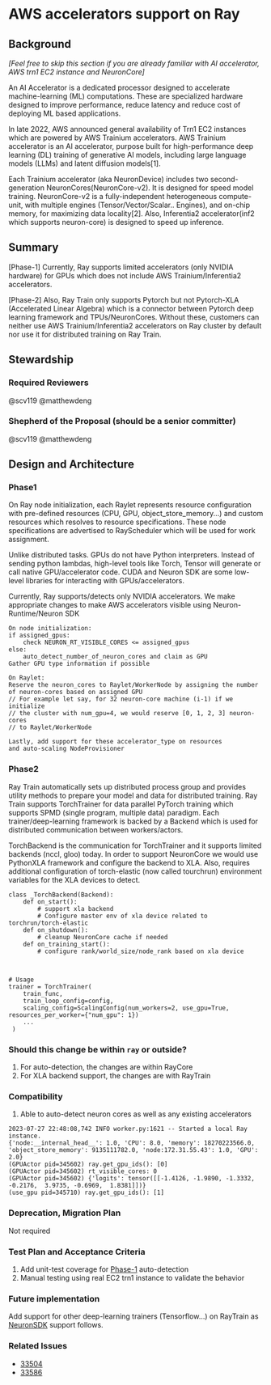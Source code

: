 # AWS accelerators support on Ray

## Background
*[Feel free to skip this section if you are already familiar with AI accelerator, AWS trn1 EC2 instance and NeuronCore]*

An AI Accelerator is a dedicated processor designed to accelerate machine-learning (ML) computations. These are
specialized hardware designed to improve performance, reduce latency and reduce cost of deploying ML based applications.

In late 2022, AWS announced general availability of Trn1 EC2 instances which are powered by AWS Trainium accelerators.
AWS Trainium accelerator is an AI accelerator, purpose built for high-performance deep learning (DL) training of 
generative AI models, including large language models (LLMs) and latent diffusion models[1].

Each Trainium accelerator (aka NeuronDevice) includes two second-generation NeuronCores(NeuronCore-v2). 
It is designed for speed model training. NeuronCore-v2 is a fully-independent heterogeneous compute-unit,
with multiple engines (Tensor/Vector/Scalar.. Engines), and on-chip memory, for maximizing data locality[2].
Also, Inferentia2 accelerator(inf2 which supports neuron-core) is designed to speed up inference.


## Summary

[Phase-1] Currently, Ray supports limited accelerators (only NVIDIA hardware) for GPUs which does not include
AWS Trainium/Inferentia2 accelerators.

[Phase-2] Also, Ray Train only supports Pytorch but not Pytorch-XLA (Accelerated Linear Algebra) which is a connector
between Pytorch deep learning framework and TPUs/NeuronCores.
Without these, customers can neither use AWS Trainium/Inferentia2 accelerators on Ray cluster by default nor use it for
distributed training on Ray Train.

## Stewardship

### Required Reviewers
@scv119 @matthewdeng

### Shepherd of the Proposal (should be a senior committer)
@scv119 @matthewdeng


## Design and Architecture
### Phase1

On Ray node initialization, each Raylet represents resource configuration with pre-defined resources
(CPU, GPU, object_store_memory...) and custom resources which resolves to resource specifications.
These node specifications are advertised to RayScheduler which will be used for work assignment.

Unlike distributed tasks. GPUs do not have Python interpreters. Instead of sending python lambdas, high-level
tools like Torch, Tensor will generate or call native GPU/accelerator code. CUDA and Neuron SDK are some low-level
libraries for interacting with GPUs/accelerators.

Currently, Ray supports/detects only NVIDIA accelerators. We make appropriate changes to make AWS accelerators visible
using Neuron-Runtime/Neuron SDK

```text
On node initialization:
if assigned_gpus:
    check NEURON_RT_VISIBLE_CORES <= assigned_gpus
else:
    auto_detect_number_of_neuron_cores and claim as GPU
Gather GPU type information if possible

On Raylet:
Reserve the neuron_cores to Raylet/WorkerNode by assigning the number
of neuron-cores based on assigned GPU
// For example let say, for 32 neuron-core machine (i-1) if we initialize
// the cluster with num_gpu=4, we would reserve [0, 1, 2, 3] neuron-cores
// to Raylet/WorkerNode

Lastly, add support for these accelerator_type on resources
and auto-scaling NodeProvisioner

```

### Phase2
Ray Train automatically sets up distributed process group and provides utility methods to prepare your model and data
for distributed training. Ray Train supports TorchTrainer for data parallel PyTorch training which supports
SPMD (single program, multiple data) paradigm. Each trainer/deep-learning framework is backed by a Backend which
is used for distributed communication between workers/actors.

TorchBackend is the communication for TorchTrainer and it supports limited backends (nccl, gloo) today.
In order to support NeuronCore we would use PythonXLA framework and configure the backend to XLA.
Also, requires additional configuration of torch-elastic (now called tourchrun) environment variables
for the XLA devices to detect.

```text
class _TorchBackend(Backend):
    def on_start():
        # support xla backend
        # Configure master env of xla device related to torchrun/torch-elastic
    def on_shutdown():
        # cleanup NeuronCore cache if needed
    def on_training_start():
        # configure rank/world_size/node_rank based on xla device



# Usage
trainer = TorchTrainer(
    train_func,
    train_loop_config=config,
    scaling_config=ScalingConfig(num_workers=2, use_gpu=True, resources_per_worker={"num_gpu": 1})
    ...
 )
```

### Should this change be within `ray` or outside?
1. For auto-detection, the changes are within RayCore
2. For XLA backend support, the changes are with RayTrain

### Compatibility
1. Able to auto-detect neuron cores as well as any existing accelerators
```text
2023-07-27 22:48:08,742 INFO worker.py:1621 -- Started a local Ray instance.
{'node:__internal_head__': 1.0, 'CPU': 8.0, 'memory': 18270223566.0, 'object_store_memory': 9135111782.0, 'node:172.31.55.43': 1.0, 'GPU': 2.0}
(GPUActor pid=345602) ray.get_gpu_ids(): [0]
(GPUActor pid=345602) rt_visible_cores: 0
(GPUActor pid=345602) {'logits': tensor([[-1.4126, -1.9890, -1.3332, -0.2176,  3.9735, -0.6969,  1.8381]])}
(use_gpu pid=345710) ray.get_gpu_ids(): [1]
```

### Deprecation, Migration Plan
Not required

### Test Plan and Acceptance Criteria
1. Add unit-test coverage for [Phase-1](#Phase1) auto-detection
2. Manual testing using real EC2 trn1 instance to validate the behavior

### Future implementation
Add support for other deep-learning trainers (Tensorflow...) on RayTrain as [NeuronSDK](https://awsdocs-neuron.readthedocs-hosted.com/en/latest/index.html) support follows.

### Related Issues
* [33504](https://github.com/ray-project/ray/issues/33504)
* [33586](https://github.com/ray-project/ray/issues/33586)
